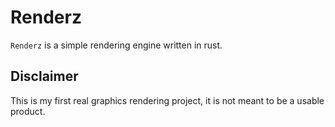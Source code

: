 # Renderz

`Renderz` is a simple rendering engine written in rust.

## Disclaimer

This is my first real graphics rendering project, it is not meant to be a usable product.
